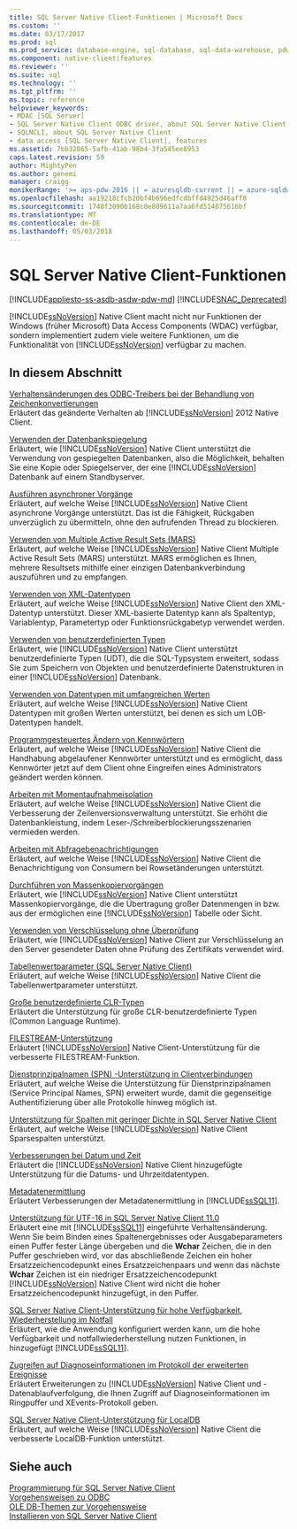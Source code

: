 ```yaml
---
title: SQL Server Native Client-Funktionen | Microsoft Docs
ms.custom: ''
ms.date: 03/17/2017
ms.prod: sql
ms.prod_service: database-engine, sql-database, sql-data-warehouse, pdw
ms.component: native-client|features
ms.reviewer: ''
ms.suite: sql
ms.technology: ''
ms.tgt_pltfrm: ''
ms.topic: reference
helpviewer_keywords:
- MDAC [SQL Server]
- SQL Server Native Client ODBC driver, about SQL Server Native Client ODBC driver
- SQLNCLI, about SQL Server Native Client
- data access [SQL Server Native Client], features
ms.assetid: 7bb32865-5afb-41ab-98b4-3fa545ee8953
caps.latest.revision: 59
author: MightyPen
ms.author: genemi
manager: craigg
monikerRange: '>= aps-pdw-2016 || = azuresqldb-current || = azure-sqldw-latest || >= sql-server-2016 || = sqlallproducts-allversions'
ms.openlocfilehash: aa19218cfcb20bf4b696edfcdbffd4925d46aff8
ms.sourcegitcommit: 1740f3090b168c0e809611a7aa6fd514075616bf
ms.translationtype: MT
ms.contentlocale: de-DE
ms.lasthandoff: 05/03/2018
---
```

# <a name="sql-server-native-client-features"></a>SQL Server Native Client-Funktionen
[!INCLUDE[appliesto-ss-asdb-asdw-pdw-md](../../../includes/appliesto-ss-asdb-asdw-pdw-md.md)]
[!INCLUDE[SNAC_Deprecated](../../../includes/snac-deprecated.md)]

  [!INCLUDE[ssNoVersion](../../../includes/ssnoversion-md.md)] Native Client macht nicht nur Funktionen der Windows (früher Microsoft) Data Access Components (WDAC) verfügbar, sondern implementiert zudem viele weitere Funktionen, um die Funktionalität von [!INCLUDE[ssNoVersion](../../../includes/ssnoversion-md.md)] verfügbar zu machen.  
  
## <a name="in-this-section"></a>In diesem Abschnitt  
 [Verhaltensänderungen des ODBC-Treibers bei der Behandlung von Zeichenkonvertierungen](../../../relational-databases/native-client/features/odbc-driver-behavior-change-when-handling-character-conversions.md)  
 Erläutert das geänderte Verhalten ab [!INCLUDE[ssNoVersion](../../../includes/ssnoversion-md.md)] 2012 Native Client.  
  
 [Verwenden der Datenbankspiegelung](../../../relational-databases/native-client/features/using-database-mirroring.md)  
 Erläutert, wie [!INCLUDE[ssNoVersion](../../../includes/ssnoversion-md.md)] Native Client unterstützt die Verwendung von gespiegelten Datenbanken, also die Möglichkeit, behalten Sie eine Kopie oder Spiegelserver, der eine [!INCLUDE[ssNoVersion](../../../includes/ssnoversion-md.md)] Datenbank auf einem Standbyserver.  
  
 [Ausführen asynchroner Vorgänge](../../../relational-databases/native-client/features/performing-asynchronous-operations.md)  
 Erläutert, auf welche Weise [!INCLUDE[ssNoVersion](../../../includes/ssnoversion-md.md)] Native Client asynchrone Vorgänge unterstützt. Das ist die Fähigkeit, Rückgaben unverzüglich zu übermitteln, ohne den aufrufenden Thread zu blockieren.  
  
 [Verwenden von Multiple Active Result Sets &#40;MARS&#41;](../../../relational-databases/native-client/features/using-multiple-active-result-sets-mars.md)  
 Erläutert, auf welche Weise [!INCLUDE[ssNoVersion](../../../includes/ssnoversion-md.md)] Native Client Multiple Active Result Sets (MARS) unterstützt. MARS ermöglichen es Ihnen, mehrere Resultsets mithilfe einer einzigen Datenbankverbindung auszuführen und zu empfangen.  
  
 [Verwenden von XML-Datentypen](../../../relational-databases/native-client/features/using-xml-data-types.md)  
 Erläutert, auf welche Weise [!INCLUDE[ssNoVersion](../../../includes/ssnoversion-md.md)] Native Client den XML-Datentyp unterstützt. Dieser XML-basierte Datentyp kann als Spaltentyp, Variablentyp, Parametertyp oder Funktionsrückgabetyp verwendet werden.  
  
 [Verwenden von benutzerdefinierten Typen](../../../relational-databases/native-client/features/using-user-defined-types.md)  
 Erläutert, wie [!INCLUDE[ssNoVersion](../../../includes/ssnoversion-md.md)] Native Client unterstützt benutzerdefinierte Typen (UDT), die die SQL-Typsystem erweitert, sodass Sie zum Speichern von Objekten und benutzerdefinierte Datenstrukturen in einer [!INCLUDE[ssNoVersion](../../../includes/ssnoversion-md.md)] Datenbank.  
  
 [Verwenden von Datentypen mit umfangreichen Werten](../../../relational-databases/native-client/features/using-large-value-types.md)  
 Erläutert, auf welche Weise [!INCLUDE[ssNoVersion](../../../includes/ssnoversion-md.md)] Native Client Datentypen mit großen Werten unterstützt, bei denen es sich um LOB-Datentypen handelt.  
  
 [Programmgesteuertes Ändern von Kennwörtern](../../../relational-databases/native-client/features/changing-passwords-programmatically.md)  
 Erläutert, auf welche Weise [!INCLUDE[ssNoVersion](../../../includes/ssnoversion-md.md)] Native Client die Handhabung abgelaufener Kennwörter unterstützt und es ermöglicht, dass Kennwörter jetzt auf dem Client ohne Eingreifen eines Administrators geändert werden können.  
  
 [Arbeiten mit Momentaufnahmeisolation](../../../relational-databases/native-client/features/working-with-snapshot-isolation.md)  
 Erläutert, auf welche Weise [!INCLUDE[ssNoVersion](../../../includes/ssnoversion-md.md)] Native Client die Verbesserung der Zeilenversionsverwaltung unterstützt. Sie erhöht die Datenbankleistung, indem Leser-/Schreiberblockierungsszenarien vermieden werden.  
  
 [Arbeiten mit Abfragebenachrichtigungen](../../../relational-databases/native-client/features/working-with-query-notifications.md)  
 Erläutert, auf welche Weise [!INCLUDE[ssNoVersion](../../../includes/ssnoversion-md.md)] Native Client die Benachrichtigung von Consumern bei Rowsetänderungen unterstützt.  
  
 [Durchführen von Massenkopiervorgängen](../../../relational-databases/native-client/features/performing-bulk-copy-operations.md)  
 Erläutert, wie [!INCLUDE[ssNoVersion](../../../includes/ssnoversion-md.md)] Native Client unterstützt Massenkopiervorgänge, die die Übertragung großer Datenmengen in bzw. aus der ermöglichen eine [!INCLUDE[ssNoVersion](../../../includes/ssnoversion-md.md)] Tabelle oder Sicht.  
  
 [Verwenden von Verschlüsselung ohne Überprüfung](../../../relational-databases/native-client/features/using-encryption-without-validation.md)  
 Erläutert, wie [!INCLUDE[ssNoVersion](../../../includes/ssnoversion-md.md)] Native Client zur Verschlüsselung an den Server gesendeter Daten ohne Prüfung des Zertifikats verwendet wird.  
  
 [Tabellenwertparameter &#40;SQL Server Native Client&#41;](../../../relational-databases/native-client/features/table-valued-parameters-sql-server-native-client.md)  
 Erläutert, auf welche Weise [!INCLUDE[ssNoVersion](../../../includes/ssnoversion-md.md)] Native Client die Tabellenwertparameter unterstützt.  
  
 [Große benutzerdefinierte CLR-Typen](../../../relational-databases/native-client/features/large-clr-user-defined-types.md)  
 Erläutert die Unterstützung für große CLR-benutzerdefinierte Typen (Common Language Runtime).  
  
 [FILESTREAM-Unterstützung](../../../relational-databases/native-client/features/filestream-support.md)  
 Erläutert [!INCLUDE[ssNoVersion](../../../includes/ssnoversion-md.md)] Native Client-Unterstützung für die verbesserte FILESTREAM-Funktion.  
  
 [Dienstprinzipalnamen &#40;SPN&#41; -Unterstützung in Clientverbindungen](../../../relational-databases/native-client/features/service-principal-name-spn-support-in-client-connections.md)  
 Erläutert, auf welche Weise die Unterstützung für Dienstprinzipalnamen (Service Principal Names, SPN) erweitert wurde, damit die gegenseitige Authentifizierung über alle Protokolle hinweg möglich ist.  
  
 [Unterstützung für Spalten mit geringer Dichte in SQL Server Native Client](../../../relational-databases/native-client/features/sparse-columns-support-in-sql-server-native-client.md)  
 Erläutert, auf welche Weise [!INCLUDE[ssNoVersion](../../../includes/ssnoversion-md.md)] Native Client Sparsespalten unterstützt.  
  
 [Verbesserungen bei Datum und Zeit](../../../relational-databases/native-client/features/date-and-time-improvements.md)  
 Erläutert die [!INCLUDE[ssNoVersion](../../../includes/ssnoversion-md.md)] Native Client hinzugefügte Unterstützung für die Datums- und Uhrzeitdatentypen.  
  
 [Metadatenermittlung](../../../relational-databases/native-client/features/metadata-discovery.md)  
 Erläutert Verbesserungen der Metadatenermittlung in [!INCLUDE[ssSQL11](../../../includes/sssql11-md.md)].  
  
 [Unterstützung für UTF-16 in SQL Server Native Client 11.0](../../../relational-databases/native-client/features/utf-16-support-in-sql-server-native-client-11-0.md)  
 Erläutert eine mit [!INCLUDE[ssSQL11](../../../includes/sssql11-md.md)] eingeführte Verhaltensänderung. Wenn Sie beim Binden eines Spaltenergebnisses oder Ausgabeparameters einen Puffer fester Länge übergeben und die **Wchar** Zeichen, die in den Puffer geschrieben wird, vor das abschließende Zeichen ein hoher Ersatzzeichencodepunkt eines Ersatzzeichenpaars und wenn das nächste **Wchar** Zeichen ist ein niedriger Ersatzzeichencodepunkt [!INCLUDE[ssNoVersion](../../../includes/ssnoversion-md.md)] Native Client wird nicht die hoher Ersatzzeichencodepunkt hinzugefügt, in den Puffer.  
  
 [SQL Server Native Client-Unterstützung für hohe Verfügbarkeit, Wiederherstellung im Notfall](../../../relational-databases/native-client/features/sql-server-native-client-support-for-high-availability-disaster-recovery.md)  
 Erläutert, wie die Anwendung konfiguriert werden kann, um die hohe Verfügbarkeit und notfallwiederherstellung nutzen Funktionen, in hinzugefügt [!INCLUDE[ssSQL11](../../../includes/sssql11-md.md)].  
  
 [Zugreifen auf Diagnoseinformationen im Protokoll der erweiterten Ereignisse](../../../relational-databases/native-client/features/accessing-diagnostic-information-in-the-extended-events-log.md)  
 Erläutert Erweiterungen zu [!INCLUDE[ssNoVersion](../../../includes/ssnoversion-md.md)] Native Client und -Datenablaufverfolgung, die Ihnen Zugriff auf Diagnoseinformationen im Ringpuffer und XEvents-Protokoll geben.  
  
 [SQL Server Native Client-Unterstützung für LocalDB](../../../relational-databases/native-client/features/sql-server-native-client-support-for-localdb.md)  
 Erläutert, auf welche Weise [!INCLUDE[ssNoVersion](../../../includes/ssnoversion-md.md)] Native Client die verbesserte LocalDB-Funktion unterstützt.  
  
## <a name="see-also"></a>Siehe auch  
 [Programmierung für SQL Server Native Client](../../../relational-databases/native-client/sql-server-native-client-programming.md)   
 [Vorgehensweisen zu ODBC](../../../relational-databases/native-client-odbc-how-to/odbc-how-to-topics.md)   
 [OLE DB-Themen zur Vorgehensweise](../../../relational-databases/native-client-ole-db-how-to/ole-db-how-to-topics.md)   
 [Installieren von SQL Server Native Client](../../../relational-databases/native-client/applications/installing-sql-server-native-client.md)  
  
  
